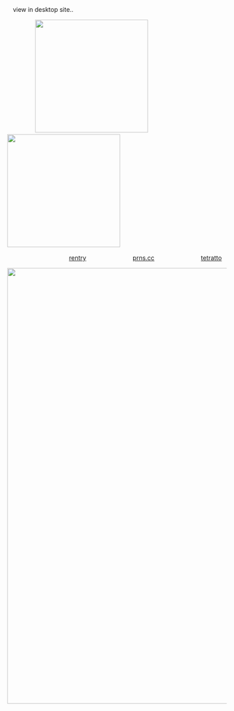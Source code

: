 ㅤview in desktop site..


ㅤㅤㅤㅤㅤ<img src="https://files.catbox.moe/maizr9.png" width="259"><img src="https://files.catbox.moe/lfiapw.png" width="259"> 

ㅤㅤㅤㅤㅤㅤㅤㅤㅤㅤㅤ[rentry](https://rentry.co/countries) ㅤㅤㅤㅤㅤㅤㅤㅤ[prns.cc](https://pronouns.cc/@finland) ㅤㅤㅤㅤㅤㅤㅤㅤ[tetratto](https://tetratto.com/@xan)

<img src="https://files.catbox.moe/pon20k.png" width="1000">
